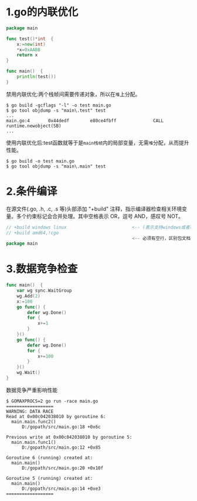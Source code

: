 # 1.go的内联优化
```go
package main

func test()*int  {
	x:=new(int)
	*x=0xAABB
	return x
}

func main()  {
	println(test())
}
```
禁用内联优化:两个栈帧间需要传递对象，所以在`堆`上分配。
```shell
$ go build -gcflags "-l" -o test main.go
$ go tool objdump -s "main\.test" test
...
main.go:4       0x44dedf        e80ce4fbff              CALL runtime.newobject(SB)
...
```
使用内联优化后:test函数就等于是`main栈帧`内的局部变量，无需`堆`分配，从而提升性能。
```shell
$ go build -o test main.go
$ go tool objdump -s "main\.main" test 
```
# 2.条件编译
在源文件(.go, .h, .c, .s 等)头部添加 "+build" 注释，指示编译器检查相关环境变量。多个约束标记会合并处理。其中空格表示 OR，逗号 AND，感叹号 NOT。
```go
// +build windows linux 						<-- (表示支持windows或者linux编译)AND(amd64和不用cgo)
// +build amd64,!cgo							
												<-- 必须有空行，区别包文档
package main
```
# 3.数据竞争检查
```go
func main()  {
	var wg sync.WaitGroup
	wg.Add(2)
	x:=100
	go func() {
		defer wg.Done()
		for	{
			x+=1
		}
	}()
	go func() {
		defer wg.Done()
		for {
			x+=100
		}
	}()
	wg.Wait()
}
```
数据竞争严重影响性能
```shell
$ GOMAXPROCS=2 go run -race main.go
==================
WARNING: DATA RACE
Read at 0x00c042038010 by goroutine 6:
  main.main.func2()
      D:/gopath/src/main.go:18 +0x6c

Previous write at 0x00c042038010 by goroutine 5:
  main.main.func1()
      D:/gopath/src/main.go:12 +0x85

Goroutine 6 (running) created at:
  main.main()
      D:/gopath/src/main.go:20 +0x10f

Goroutine 5 (running) created at:
  main.main()
      D:/gopath/src/main.go:14 +0xe3
==================
```